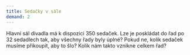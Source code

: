 ```yaml
---  
title: Sedačky v sále
demand: 2
---  
```


Hlavní sál divadla má k dispozici 350 sedaček. Lze je poskládat do řad po 32
sedadlech tak, aby všechny řady byly úplné? Pokud ne, kolik sedaček musíme
přikoupit, aby to šlo? Kolik nám takto vznikne celkem řad?
